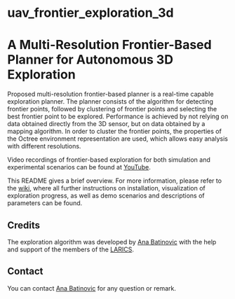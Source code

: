 # uav_frontier_exploration_3d

# A Multi-Resolution Frontier-Based Planner for Autonomous 3D Exploration

Proposed multi-resolution frontier-based planner is a real-time capable exploration planner.
The planner consists of the algorithm for detecting frontier points, followed by clustering of frontier points and selecting the best
frontier point to be explored. Performance is achieved by not relying on data obtained directly 
from the 3D sensor, but on data obtained by a mapping algorithm. In order to cluster the frontier points,
the properties of the Octree environment representation are used, which allows easy analysis with
different resolutions. 

Video recordings of frontier-based exploration for both simulation and experimental scenarios can be found at [YouTube](https://www.youtube.com/playlist?list=PLC0C6uwoEQ8a88D6cKfa81Hfo_s_qVZxf).

This README gives a brief overview. For more information, please refer to the [wiki](https://github.com/larics/uav_frontier_exploration_3d/wiki), where all further instructions on installation, visualization of exploration progress, as well as demo scenarios and descriptions of parameters can be found.

## Credits

The exploration algorithm was developed by [Ana Batinovic](mailto:ana.batinovic@fer.hr) 
with the help and support of the members of the [LARICS](https://larics.fer.hr/).

## Contact

You can contact [Ana Batinovic](mailto:ana.batinovic@fer.hr) for any question or remark. 

